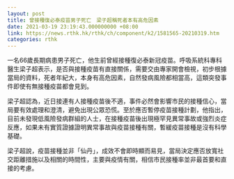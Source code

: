 ```yaml
---
layout: post
title: 曾接種復必泰疫苗男子死亡　梁子超稱死者本有高危因素
date: 2021-03-19 23:19:43.000000000 +08:00
link: https://news.rthk.hk/rthk/ch/component/k2/1581565-20210319.htm
categories: rthk
---
```


一名66歲長期病患男子死亡，他生前曾經接種復必泰新冠疫苗。呼吸系統科專科醫生梁子超表示，是否與接種疫苗有直接關係，需要交由專家開會檢視，初步根據當局的資料，死者年紀大，本身有高危因素，自然發病風險都相當高，這類突發事件即使有無接種疫苗都會見到。

梁子超認為，近日接連有人接種疫苗後不適，事件必然會影響市民的接種信心，當局要有效處理和澄清，避免出現公眾恐慌。至於應否暫停疫苗接種計劃，他指出，目前未發現低風險發病群組的人士，在接種疫苗後出現極罕見異常事故或強烈炎症反應，如果未有實質證據證明異常事故與疫苗接種有關，暫緩疫苗接種是沒有科學基礎。

梁子超說，疫苗接種並非「仙丹」，成效不會即時顯而易見，當局決定應否放寬社交距離措施以及相關的時間性，主要與疫情有關，相信市民接種率並非最首要和直接的考慮。
